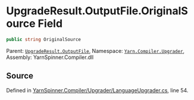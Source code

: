 # UpgradeResult.OutputFile.OriginalSource Field


```csharp
public string OriginalSource
```



<div class="class-metadata">

Parent: [`UpgradeResult.OutputFile`](/api/csharp/yarn.compiler.upgrader/upgraderesult.outputfile.md), Namespace: [`Yarn.Compiler.Upgrader`](/api/csharp/yarn.compiler.upgrader/README.md), Assembly: YarnSpinner.Compiler.dll
</div>

## Source
Defined in [YarnSpinner.Compiler/Upgrader/LanguageUpgrader.cs](https://github.com/YarnSpinnerTool/YarnSpinner//blob/develop/YarnSpinner.Compiler/Upgrader/LanguageUpgrader.cs#L54), line 54.
